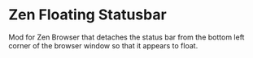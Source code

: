 
# Zen Floating Statusbar
Mod for Zen Browser that detaches the status bar from the bottom left corner of the browser window so that it appears to float.
